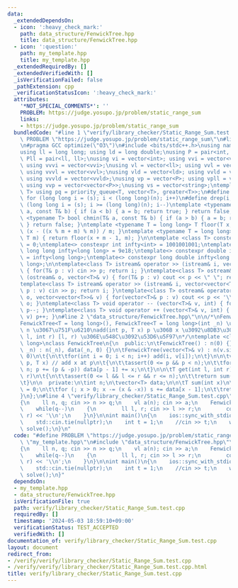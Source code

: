 ```yaml
---
data:
  _extendedDependsOn:
  - icon: ':heavy_check_mark:'
    path: data_structure/FenwickTree.hpp
    title: data_structure/FenwickTree.hpp
  - icon: ':question:'
    path: my_template.hpp
    title: my_template.hpp
  _extendedRequiredBy: []
  _extendedVerifiedWith: []
  _isVerificationFailed: false
  _pathExtension: cpp
  _verificationStatusIcon: ':heavy_check_mark:'
  attributes:
    '*NOT_SPECIAL_COMMENTS*': ''
    PROBLEM: https://judge.yosupo.jp/problem/static_range_sum
    links:
    - https://judge.yosupo.jp/problem/static_range_sum
  bundledCode: "#line 1 \"verify/library_checker/Static_Range_Sum.test.cpp\"\n#define\
    \ PROBLEM \"https://judge.yosupo.jp/problem/static_range_sum\"\n#line 2 \"my_template.hpp\"\
    \n#pragma GCC optimize(\"O3\")\n#include <bits/stdc++.h>\nusing namespace std;\n\
    using ll = long long; using ld = long double;\nusing P = pair<int, int>; using\
    \ Pll = pair<ll, ll>;\nusing vi = vector<int>; using vvi = vector<vector<int>>;\
    \ using vvvi = vector<vvi>;\nusing vl = vector<ll>; using vvl = vector<vector<ll>>;\
    \ using vvvl = vector<vvl>;\nusing vld = vector<ld>; using vvld = vector<vector<vld>>;\
    \ using vvvld = vector<vvld>;\nusing vp = vector<P>; using vpll = vector<Pll>;\
    \ using vvp = vector<vector<P>>;\nusing vs = vector<string>;\ntemplate <typename\
    \ T> using pq = priority_queue<T, vector<T>, greater<T>>;\n#define rep(i, s, n)\
    \ for (long long i = (s); i < (long long)(n); i++)\n#define drep(i, s, n) for\
    \ (long long i = (s); i >= (long long)(n); i--)\ntemplate <typename T> bool chmax(T&\
    \ a, const T& b) { if (a < b) { a = b; return true; } return false; }\ntemplate\
    \ <typename T> bool chmin(T& a, const T& b) { if (a > b) { a = b; return true;\
    \ } return false; }\ntemplate <typename T = long long> T floor(T x, T m) { return\
    \ (x - ((x % m + m) % m)) / m; }\ntemplate <typename T = long long> T ceil(T x,\
    \ T m) { return floor(x + m - 1, m); }\n\ntemplate <class T> constexpr T infty\
    \ = 0;\ntemplate<> constexpr int infty<int> = 1001001001;\ntemplate<> constexpr\
    \ long long infty<long long> = 9e18;\ntemplate<> constexpr double infty<double>\
    \ = infty<long long>;\ntemplate<> constexpr long double infty<long double> = infty<long\
    \ long>;\n\ntemplate<class T> istream& operator >> (istream& i, vector<T>& v)\
    \ { for(T& p : v) cin >> p; return i; }\ntemplate<class T> ostream& operator <<\
    \ (ostream& o, vector<T>& v) { for(T& p : v) cout << p << \" \"; return o; }\n\
    template<class T> istream& operator >> (istream& i, vector<vector<T>>& v) { for(vector<T>&\
    \ p : v) cin >> p; return i; }\ntemplate<class T> ostream& operator << (ostream&\
    \ o, vector<vector<T>>& v) { for(vector<T>& p : v) cout << p << '\\n'; return\
    \ o; }\ntemplate<class T> void operator -- (vector<T>& v, int) { for(T& p : v)\
    \ p--; }\ntemplate<class T> void operator ++ (vector<T>& v, int) { for(T& p :\
    \ v) p++; }\n#line 2 \"data_structure/FenwickTree.hpp\"\n\n/*\nFenwickTree (BIT)\n\
    FenwickTree<T = long long>(), FenwickTree<T = long long>(int _n) \u30B5\u30A4\u30BA\
    \ n \u3067\u751F\u6210\nadd(int p, T x) p \u306B x \u3092\u8DB3\u3059\nget(int\
    \ l, int r) [l, r) \u306E\u548C\u3092\u53D6\u5F97\n*/\ntemplate <class T = long\
    \ long>\nclass FenwickTree\n{\n  public:\n\tFenwickTree() : n(0) {}\n\tFenwickTree(int\
    \ _n) : n(_n), data(_n, 0) {}\n\tFenwickTree(vector<T>& v) : n(v.size()), data(n,\
    \ 0)\n\t{\n\t\tfor(int i = 0; i < n; i++) add(i, v[i]);\n\t}\n\n\tvoid add(int\
    \ p, T x) // add x at p\n\t{\n\t\tassert(0 <= p && p < n);\n\t\tfor (++p; p <=\
    \ n; p += (p & -p)) data[p - 1] += x;\n\t}\n\n\tT get(int l, int r) // sum [l,\
    \ r)\n\t{\n\t\tassert(0 <= l && l <= r && r <= n);\n\t\treturn sum(r) - sum(l);\n\
    \t}\n\n  private:\n\tint n;\n\tvector<T> data;\n\n\tT sum(int x)\n\t{\n\t\tT s\
    \ = 0;\n\t\tfor (; x > 0; x -= (x & -x)) s += data[x - 1];\n\t\treturn s;\n\t\
    }\n};\n#line 4 \"verify/library_checker/Static_Range_Sum.test.cpp\"\n\nvoid solve()\n\
    {\n    ll n, q; cin >> n >> q;\n    vl a(n); cin >> a;\n    FenwickTree b(a);\n\
    \    while(q--)\n    {\n        ll l, r; cin >> l >> r;\n        cout << b.get(l,\
    \ r) << '\\n';\n    }\n}\n\nint main()\n{\n    ios::sync_with_stdio(false);\n\
    \    std::cin.tie(nullptr);\n    int t = 1;\n    //cin >> t;\n    while (t--)\
    \ solve();\n}\n"
  code: "#define PROBLEM \"https://judge.yosupo.jp/problem/static_range_sum\"\n#include\
    \ \"my_template.hpp\"\n#include \"data_structure/FenwickTree.hpp\"\n\nvoid solve()\n\
    {\n    ll n, q; cin >> n >> q;\n    vl a(n); cin >> a;\n    FenwickTree b(a);\n\
    \    while(q--)\n    {\n        ll l, r; cin >> l >> r;\n        cout << b.get(l,\
    \ r) << '\\n';\n    }\n}\n\nint main()\n{\n    ios::sync_with_stdio(false);\n\
    \    std::cin.tie(nullptr);\n    int t = 1;\n    //cin >> t;\n    while (t--)\
    \ solve();\n}"
  dependsOn:
  - my_template.hpp
  - data_structure/FenwickTree.hpp
  isVerificationFile: true
  path: verify/library_checker/Static_Range_Sum.test.cpp
  requiredBy: []
  timestamp: '2024-05-03 18:59:10+09:00'
  verificationStatus: TEST_ACCEPTED
  verifiedWith: []
documentation_of: verify/library_checker/Static_Range_Sum.test.cpp
layout: document
redirect_from:
- /verify/verify/library_checker/Static_Range_Sum.test.cpp
- /verify/verify/library_checker/Static_Range_Sum.test.cpp.html
title: verify/library_checker/Static_Range_Sum.test.cpp
---
```

